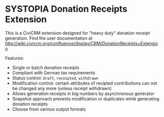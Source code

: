 # SYSTOPIA Donation Receipts Extension

This is a CiviCRM extension designed for "heavy duty" donation receipt generation. Find the user documentation at http://wiki.civicrm.org/confluence/display/CRM/DonationReceipts+Extension

Features:
* Single or batch donation receipts
* Compliant with German tax requirements
* Status control: ``draft``, ``receipted``, ``withdrawn``
* Modification control: certain attributes of recipted contributions can not be changed any more (unless receipt withdrawn)
* Allows generation receipts in big numbers by asynchronous generator
* Snapshot approach prevents modification or duplicates while generating donation receipts
* Choose from various output formats
